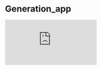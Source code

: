 # Generation_app
![alt text](https://vk.com/away.php?to=https%3A%2F%2Fdrive.google.com%2Ffile%2Fd%2F1JGsZPtfY-Oz_bnBER1HTTUO2-TxMKk-L%2Fview%3Fusp%3Ddrivesdk&cc_key=)

